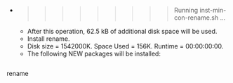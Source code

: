 * >>>>>>>>> Running inst-min-con-rename.sh ...
  * After this operation, 62.5 kB of additional disk space will be used.
  * Install rename.
  * Disk size = 1542000K. Space Used = 156K. Runtime = 00:00:00:00.
  * The following NEW packages will be installed:
  ```bash
rename
  ```
